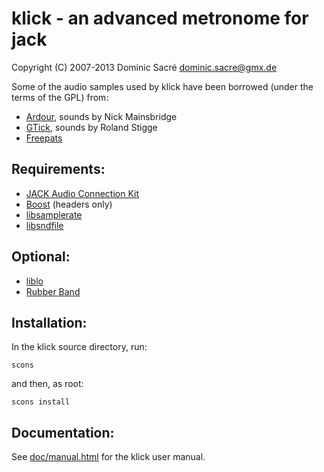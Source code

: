 # klick - an advanced metronome for jack

Copyright (C) 2007-2013  Dominic Sacré  <dominic.sacre@gmx.de>


Some of the audio samples used by klick have been borrowed (under
the terms of the GPL) from:

* [Ardour](http://ardour.org/), sounds by Nick Mainsbridge
* [GTick](http://www.antcom.de/gtick/), sounds by Roland Stigge
* [Freepats](http://freepats.zenvoid.org/)


## Requirements:

* [JACK Audio Connection Kit](http://jackaudio.org/)
* [Boost](http://www.boost.org/) (headers only)
* [libsamplerate](http://www.mega-nerd.com/SRC/)
* [libsndfile](http://www.mega-nerd.com/libsndfile/)


## Optional:

* [liblo](http://liblo.sourceforge.net/)
* [Rubber Band](http://www.breakfastquay.com/rubberband/)


## Installation:

In the klick source directory, run:

    scons

and then, as root:

    scons install


## Documentation:

See [doc/manual.html](./doc/manual.html) for the klick user manual.
